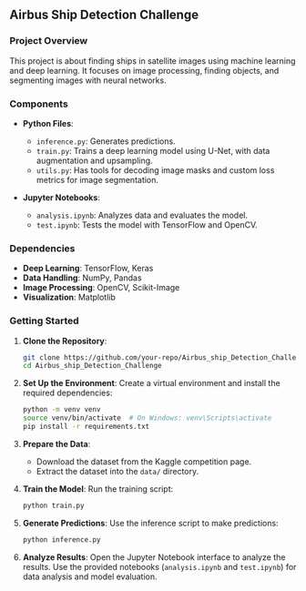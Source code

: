 ## Airbus Ship Detection Challenge

### Project Overview
This project is about finding ships in satellite images using machine learning and deep learning. It focuses on image processing, finding objects, and segmenting images with neural networks.

### Components
- **Python Files**: 
  - `inference.py`: Generates predictions.
  - `train.py`: Trains a deep learning model using U-Net, with data augmentation and upsampling.
  - `utils.py`: Has tools for decoding image masks and custom loss metrics for image segmentation.
  
- **Jupyter Notebooks**: 
  - `analysis.ipynb`: Analyzes data and evaluates the model.
  - `test.ipynb`: Tests the model with TensorFlow and OpenCV.

### Dependencies
- **Deep Learning**: TensorFlow, Keras
- **Data Handling**: NumPy, Pandas
- **Image Processing**: OpenCV, Scikit-Image
- **Visualization**: Matplotlib

### Getting Started
1. **Clone the Repository**:
   ```bash
   git clone https://github.com/your-repo/Airbus_ship_Detection_Challenge.git
   cd Airbus_ship_Detection_Challenge
   ```

2. **Set Up the Environment**:
   Create a virtual environment and install the required dependencies:
   ```bash
   python -m venv venv
   source venv/bin/activate  # On Windows: venv\Scripts\activate
   pip install -r requirements.txt
   ```

3. **Prepare the Data**:
   - Download the dataset from the Kaggle competition page.
   - Extract the dataset into the `data/` directory.

4. **Train the Model**:
   Run the training script:
   ```bash
   python train.py
   ```

5. **Generate Predictions**:
   Use the inference script to make predictions:
   ```bash
   python inference.py
   ```

6. **Analyze Results**:
   Open the Jupyter Notebook interface to analyze the results. Use the provided notebooks (`analysis.ipynb` and `test.ipynb`) for data analysis and model evaluation.